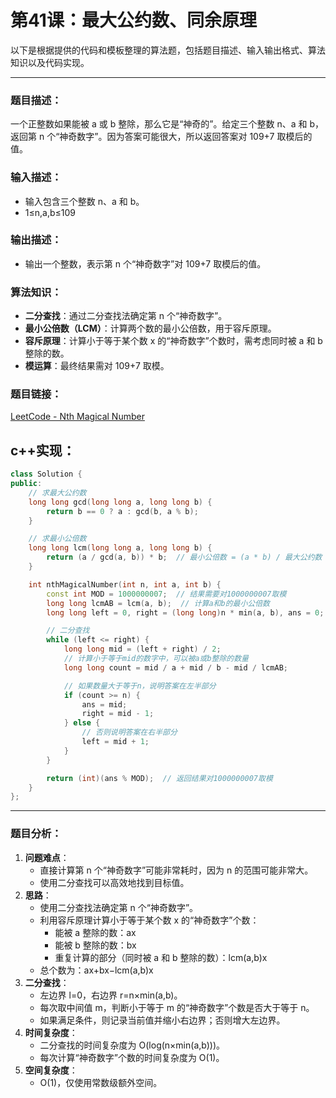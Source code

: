 # 第41课：最大公约数、同余原理

以下是根据提供的代码和模板整理的算法题，包括题目描述、输入输出格式、算法知识以及代码实现。

------

### **题目描述：**

一个正整数如果能被 a 或 b 整除，那么它是“神奇的”。给定三个整数 n、a 和 b，返回第 n 个“神奇数字”。因为答案可能很大，所以返回答案对 109+7 取模后的值。

### **输入描述：**

- 输入包含三个整数 n、a 和 b。
- 1≤n,a,b≤109

### **输出描述：**

- 输出一个整数，表示第 n 个“神奇数字”对 109+7 取模后的值。

### **算法知识：**

- **二分查找**：通过二分查找法确定第 n 个“神奇数字”。
- **最小公倍数（LCM）**：计算两个数的最小公倍数，用于容斥原理。
- **容斥原理**：计算小于等于某个数 x 的“神奇数字”个数时，需考虑同时被 a 和 b 整除的数。
- **模运算**：最终结果需对 109+7 取模。

### **题目链接：**

[LeetCode - Nth Magical Number](https://leetcode.cn/problems/nth-magical-number/)

## c++实现：

```c++
class Solution {
public:
    // 求最大公约数
    long long gcd(long long a, long long b) {
        return b == 0 ? a : gcd(b, a % b);
    }

    // 求最小公倍数
    long long lcm(long long a, long long b) {
        return (a / gcd(a, b)) * b;  // 最小公倍数 = (a * b) / 最大公约数
    }

    int nthMagicalNumber(int n, int a, int b) {
        const int MOD = 1000000007;  // 结果需要对1000000007取模
        long long lcmAB = lcm(a, b);  // 计算a和b的最小公倍数
        long long left = 0, right = (long long)n * min(a, b), ans = 0;

        // 二分查找
        while (left <= right) {
            long long mid = (left + right) / 2;
            // 计算小于等于mid的数字中，可以被a或b整除的数量
            long long count = mid / a + mid / b - mid / lcmAB;

            // 如果数量大于等于n，说明答案在左半部分
            if (count >= n) {
                ans = mid;
                right = mid - 1;
            } else {
                // 否则说明答案在右半部分
                left = mid + 1;
            }
        }

        return (int)(ans % MOD);  // 返回结果对1000000007取模
    }
};
```



------

### **题目分析：**

1. **问题难点**：
   - 直接计算第 n 个“神奇数字”可能非常耗时，因为 n 的范围可能非常大。
   - 使用二分查找可以高效地找到目标值。
2. **思路**：
   - 使用二分查找法确定第 n 个“神奇数字”。
   - 利用容斥原理计算小于等于某个数 x 的“神奇数字”个数：
     - 能被 a 整除的数：ax
     - 能被 b 整除的数：bx
     - 重复计算的部分（同时被 a 和 b 整除的数）：lcm(a,b)x
   - 总个数为：ax+bx−lcm(a,b)x
3. **二分查找**：
   - 左边界 l=0，右边界 r=n×min(a,b)。
   - 每次取中间值 m，判断小于等于 m 的“神奇数字”个数是否大于等于 n。
   - 如果满足条件，则记录当前值并缩小右边界；否则增大左边界。
4. **时间复杂度**：
   - 二分查找的时间复杂度为 O(log(n×min(a,b)))。
   - 每次计算“神奇数字”个数的时间复杂度为 O(1)。
5. **空间复杂度**：
   - O(1)，仅使用常数级额外空间。